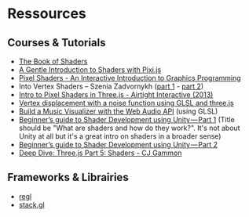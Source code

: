 # Ressources

## Courses & Tutorials

- [The Book of Shaders](https://thebookofshaders.com/)
- [A Gentle Introduction to Shaders with Pixi.js](https://www.awwwards.com/a-gentle-introduction-to-shaders-with-pixi-js.html)
- [Pixel Shaders - An Interactive Introduction to Graphics Programming](http://pixelshaders.com/)
- Into Vertex Shaders – Szenia Zadvornykh ([part 1](https://medium.com/@Zadvorsky/into-vertex-shaders-594e6d8cd804) - [part 2](https://medium.com/@Zadvorsky/into-vertex-shaders-part-2-emulating-the-3d-graphics-pipeline-41e06a8b49a4))
- [Intro to Pixel Shaders in Three.js - Airtight Interactive (2013)](https://www.airtightinteractive.com/2013/02/intro-to-pixel-shaders-in-three-js/)
- [Vertex displacement with a noise function using GLSL and three.js](https://www.clicktorelease.com/blog/vertex-displacement-noise-3d-webgl-glsl-three-js/)
- [Build a Music Visualizer with the Web Audio API](https://noisehack.com/build-music-visualizer-web-audio-api/) (using GLSL)
- [Beginner’s guide to Shader Development using Unity — Part 1](https://www.linkedin.com/pulse/beginners-guide-shader-development-using-unity-part-1-chayan-vinayak) (Title should be "What are shaders and how do they work?". It's not about Unity at all but it's a great intro on shaders in a broader sense)
- [Beginner’s guide to Shader Development using Unity — Part 2](https://www.linkedin.com/pulse/beginners-guide-shader-development-using-unity-part-2-chayan-vinayak)
- [Deep Dive: Three.js Part 5: Shaders - CJ Gammon](https://www.youtube.com/watch?v=uD4GnMsAH1U&index=5&list=PL08jItIqOb2qyMOhtEUoLh100KpccQiRf)

## Frameworks & Librairies

- [regl](http://regl.party/)
- [stack.gl](http://stack.gl/)
